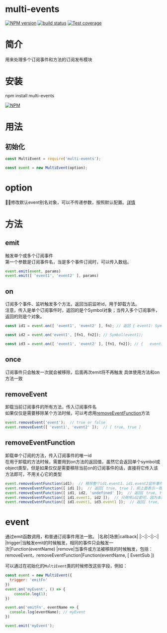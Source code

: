 # multi-events

[![NPM version][npm-image]][npm-url]
[![build status][travis-image]][travis-url]
[![Test coverage][codecov-image]][codecov-url]


[npm-image]: https://img.shields.io/npm/v/multi-events.svg?style=flat-square
[npm-url]: https://npmjs.org/package/multi-events
[travis-image]: https://img.shields.io/travis/Mayness/multi-events.svg
[travis-url]: https://travis-ci.org/Mayness/multi-events
[codecov-image]: https://img.shields.io/codecov/c/github/Mayness/multi-events.svg?style=flat-square
[codecov-url]: https://codecov.io/github/Mayness/multi-events?branch=master

# 简介
用来处理多个订阅事件和方法的订阅发布模块

# 安装
npm install multi-events

[![NPM](https://nodei.co/npm/multi-events.png?downloads=true&downloadRank=true&stars=true)](https://nodei.co/npm/multi-events/)


# 用法
## 初始化
```javascript
const MultiEvent = require('multi-events');

const event = new MultiEvent(option);
```
# option
修改默认event别名对象，可以不传递参数，按照默认配置。<a href="#event">详情</a>

# 方法
## emit 
触发单个或多个订阅事件  
第一个参数是订阅事件名，当是多个事件订阅时，可以传入数组。  
```javascript
event.emit(event, params)  
event.emit([ 'event1', 'event2' ], params)  
```

## on
订阅多个事件、监听触发多个方法，返回当前监听id，用于卸载方法。  
注意，传入是单个订阅事件时，返回的是个Symbol对象；当传入多个订阅事件，返回的则是个对象。
```javascript
const id1 = event.on([ 'event1', 'event2' ], fn); // 返回 { event1: Symbol(event1), event2: Symbol(event2) }  

const id2 = event.on('event1', [fn1, fn2]); // Symbol(event1);  

const id3 = event.on([ 'event1', 'event2' ], [fn1, fn2]); // {   event1: Symbol(event1), event2: Symbol(event2) }  
```

## once
订阅事件只会触发一次就会被移除，后面再次emit将不再触发
具体使用方法和on方法一致  

## removeEvent
卸载当前订阅事件的所有方法，传入订阅事件名  
如果仅仅是需要移除某个方法时候，可以考虑用<a href="#removeeventfunction ">removeEventFunction</a>方法  

```javascript
event.removeEvent('event');  // true or false  
event.removeEvent([ 'event1', 'event2' ]);  // [ true, true ]  
```

## removeEventFunction  
卸载单个订阅的方法，传入订阅事件的唯一id  
在用于卸载的方法时候，需要用到on方法的返回值，虽然它会返回单个symbol或object类型，但是如果仅仅是需要移除当前on的订阅事件的话，直接将它传入该方法即可，不用关心它的类型
```javascript
event.removeEventFunction(id1);  // 移除整个id1.event1、id1.event2监听事件  返回[ true, true ]，内部会解析为event.removeEventFunction([ id1.event1, id1.event2 ])  
event.removeEventFunction([ id1 ]);  // 返回[ true, true ]，和上面表示一致  
event.removeEventFunction([ id1, id2, 'undefined' ]);  // 返回[ true, true, false ]  
event.removeEventFunction([ id1.event1, id2 ]);  // 只用传id2即可，因为本身就是symbol类型，返回 [ true, true ]  
event.removeEventFunction([ id1.event1, id3.event1 ]);  // 返回[ true, true ]  
```

# event  
通过emit函数调用，和普通订阅事件用法一致。
|名称|场景|callback|
|:-:|:-:|:-:|  
|trigger|当触发emit的时候触发，相同的事件只会触发一次|Function(eventName)
|remove|当事件或方法被移除的时候触发，包括：removeEvent，removeEventFunction|Function(eventName, [ EventSub ])

可以通过在初始化的`MultiEvent`类的时候修改这些字段，例如：  
```javascript
const event = new MultiEvent({
  trigger: 'emitFn'
})
event.on('myEvent', () => {
    console.log(1);
})

event.on('emitFn', eventName => {
  console.log(eventName); // myEvent
})

event.emit('myEvent');
```